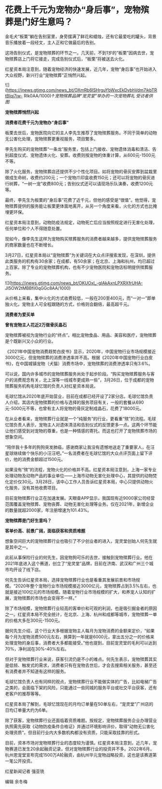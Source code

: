 # 花费上千元为宠物办“身后事”，宠物殡葬是门好生意吗？

金毛犬“板栗”躺在告别室里，身旁摆满了鲜花和蜡烛，还有它最爱吃的罐头，背景音乐播放着一段经文，主人正和它做最后的告别。

这场告别仪式，是宠物殡葬的环节之一。几天前，不到1岁的“板栗”因病去世，宠物殡葬店上门将它接走，完成告别仪式后，“板栗”将被送去火化。

红星资本局注意到，随着宠物经济的快速发展，近几年，宠物“身后事”也开始进入大众视野，新兴行业“宠物殡葬”正悄然兴起。

![](https://inews.gtimg.com/news_bt/OXmRb6ISHrguYbWxcEkDvbhVdm7ikbTRtBlqj7iw-
Rlk0AA/1000)_↑宠物殡葬品牌“宠灵堂”举办的一次宠物葬礼 受访者供图_

**宠物殡葬悄然兴起**

**消费者花费千元为宠物办“身后事”**

板栗去世后，宠物医院向它的主人李先生推荐了宠物殡葬服务。不同于简单的动物无公害化处理，宠物殡葬更重视服务，项目繁多。

李先生购买的宠物殡葬“一条龙”服务里，包括上门接收、宠物遗体消毒和清洁、告别超度仪式、宠物遗体火化、安葬。收费则按宠物的体重计算，从600元-1500元不等。

除了火化服务，宠物殡葬店还提供不少个性化项目。如将宠物的骨灰安葬到盆栽里做成生命树，收费约200元；一个宠物爪印盒收费150元；还可以将宠物的骨灰进行树葬，“一树一宠”收费800元；告别仪式还可以请现场乐队演奏，收费1200元等。

最终，李先生为板栗的“身后事”花费了近千元，但他的感受是“很值”。他觉得，宠物殡葬提供的服务能让板栗更体面地离开，从另一个角度来看，火化的方式也比掩埋更环保。

红星资本局注意到，动物防疫法规定，动物死亡后应当按照规定进行无害化处理，任何单位和个人不得随意处置。

现如今，像李先生这样为宠物购买殡葬服务的消费者越来越多，提供宠物殡葬服务的商家数量也在不断增长。

3月27日，红星资本局以“宠物殡葬”为关键词在大众点评搜索发现，在深圳，提供此类服务的机构有30余家；在成都，有50余家；在北京、上海和杭州，均已超过上百家。除了专业的宠物殡葬机构，也有不少宠物医院和宠物店标明提供殡葬服务。

![](https://inews.gtimg.com/news_bt/OKUOxl_-gIAkAxnLPXRXfrUHA-
JI5OW2tMBBfil0qGGc8AA/1000)

从价格上来看，集中火化的方式收费较低，一般在200至400元，而“一对一”即单独火化，宠物主人可全程跟随的方式，价格则会翻倍，最高超千元。

**消费者为爱买单**

**曾有宠物主人花近2万做骨灰晶石**

宠物殡葬被视为宠物行业的“终点”。相比宠物食品、用品、美容和医疗，宠物殡葬是个既新兴又小众的行业。

《2021年中国宠物消费趋势白皮书》显示，2020年，中国宠物行业市场规模接近3000亿元，但宠物殡葬的消费渗透率并不高。根据《2020年中国宠物行业白皮书》，在中国城镇宠物（犬猫）消费市场中，宠物殡葬的消费渗透率只有3.6%。

可以说，国内许多城市的宠物殡葬服务尚处于起步阶段。“购买宠物殡葬服务与客户的消费观念有关，北上深等一线城市更成熟一些”，3月26日，位于成都的宠物殡葬服务机构毛球忆馆的负责人对红星资本局说。

毛球忆馆从2020年底开始营业，目前在成都已经开设了2家分店。毛球忆馆负责人介绍，其店内宠物殡葬的价格与选择的服务项目有关，一般的套餐从690元-5000元不等，也曾有主人将宠物的骨灰定制成晶石，花费了18000元。

在从业者看来，宠物殡葬行业就是一个“纯服务”的行业，更看重“殡”的流程。毛球忆馆负责人表示，宠物主人对遗体清洁和告别仪式的反馈更多一点。这两个环节能让他们感受到对宠物的尊重，也是一种情感的寄托。而这也打开了宠物殡葬市场的想象空间。

“陪伴我十多年的狗狗突发肺癌，感谢商家让我没有遗憾地送走了重要家人，在汪星球继续做个快乐的小汪汪吧。”一名消费者在毛球忆馆的大众点评页面上留下评价，他的消费金额超过1500元。

如果没有“殡”的流程，宠物火化的价格并不高。红星资本局注意到，上海一家专业处理动物及动物产品的事业单位——上海市动物无害化处理中心，其提供的动物焚化定价仅30元。3月28日，该中心工作人员告诉红星资本局，中心只提供动物火化服务，没有其他收费项目。

目前宠物殡葬行业正在加速发展。天眼查APP显示，我国现有近9000家公司经营范围覆盖宠物殡葬、宠物丧葬、动物无害化处理等业务。仅在2021年，新增企业的数量就超2000家，年注册增速为101.43%。

**宠物殡葬是门好生意吗？**

**客单价高、前景广阔，面临获客和资质难题**

想象空间巨大的宠物殡葬行业也吸引了不少创业者的进入，宠灵堂创始人何先生就是其中之一。

此前从事保险行业的何先生，因宠物狗可乐的去世，接触到宠物殡葬行业。他在2021年底进入这个赛道，创立了“宠灵堂”品牌，目前在济南、武汉和广州三个城市均开设了线下店。

何先生告诉红星资本局，选择宠物殡葬行业也是看重其发展前景和市场规模。“2020年整个宠物行业市场规模接近3000亿元，宠物殡葬占到3.5%左右，也就是接近100亿元的市场规模。随着宠物行业市场规模的扩大，和养宠人认知的扩展，宠物殡葬的市场也会变得不一样。”

除了市场规模，宠物殡葬行业较高的客单价和可观的利润，也是吸引掘金者的原因之一。红星资本局不完全统计，在北京、上海、杭州和成都等城市，宠物殡葬一单的价格大多在300元-1500元。

据何先生介绍，这个行业大多根据宠物主人每月为宠物消费的金额来定价，“如果每个月为宠物消费500元左右，换算到一年就是6000元，拿出五分之一的价格来处理宠物的身后事，消费者大多都能接受。”他也提到，目前宠灵堂的毛利可以达到70%，净利润在30%-40%左右。

但对于宠物殡葬行业来说，获客引流仍是不小的难点。何先生表示，宠物殡葬其实是低频、触发式的需求，消费者只有在宠物去世后，才会去搜索相关服务，甚至还有消费者并不知道有这样的服务。

毛球忆馆负责人也有同样的观点，宠物殡葬行业不能做实体的广告，比如电梯广告之类的，会面临下架的风险，只能通过一些同城的服务平台或社交平台获客，还有老客户的推荐等等。

红星资本局了解到，毛球忆馆现在的月均订单量在50单左右，“宠灵堂”广州店的日均订单量大约为6单。

除了获客，宠物殡葬行业还面临着资质难题。按规定，宠物殡葬服务企业办理营业执照需先获取《动物防疫条件合格证》并通过环境影响评价，取得“动物无公害化处理资质”。但目前行业内大多数机构都没有资质，只能采取挂靠的形式。

目前，资本市场对宠物殡葬行业的态度较为谨慎。红星资本局注意到，近几年，宠物赛道已发生20余起融资记录，但对宠物殡葬行业的投资并不多。2022年6月，杭州恩宠堂宣布完成1500万A轮融资，由杭州华元宠物战略投资，这也是该赛道第一笔公开投资。

红星新闻记者 强亚铣

编辑 余冬梅

